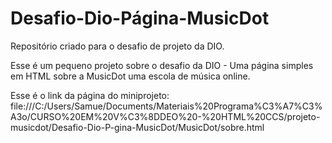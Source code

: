 # Desafio-Dio-Página-MusicDot
Repositório criado para o desafio de projeto da DIO.

Esse é um pequeno projeto sobre o desafio da DIO - Uma página simples em HTML sobre a MusicDot uma escola de música online.

Esse é o link da página do miniprojeto: file:///C:/Users/Samue/Documents/Materiais%20Programa%C3%A7%C3%A3o/CURSO%20EM%20V%C3%8DDEO%20-%20HTML%20CCS/projeto-musicdot/Desafio-Dio-P-gina-MusicDot/MusicDot/sobre.html
